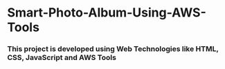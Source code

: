 # Smart-Photo-Album-Using-AWS-Tools

### This project is developed using Web Technologies like HTML, CSS, JavaScript and AWS Tools
